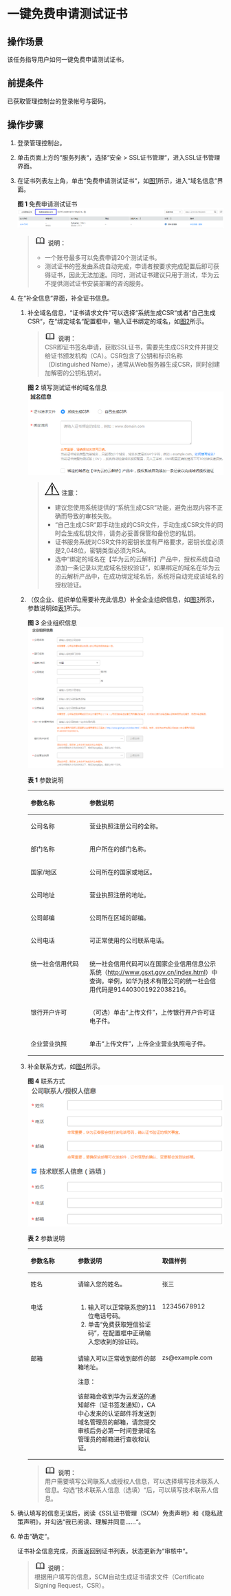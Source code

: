 # 一键免费申请测试证书<a name="ZH-CN_TOPIC_0117748226"></a>

## 操作场景<a name="section14877103731820"></a>

该任务指导用户如何一键免费申请测试证书。

## 前提条件<a name="section209262340197"></a>

已获取管理控制台的登录帐号与密码。

## 操作步骤<a name="section189617113219"></a>

1.  登录管理控制台。
2.  单击页面上方的“服务列表“，选择“安全  \>  SSL证书管理“，进入SSL证书管理界面。
3.  在证书列表左上角，单击“免费申请测试证书“，如[图1](#fig2346145623211)所示，进入“域名信息“界面。

    **图 1**  免费申请测试证书<a name="fig2346145623211"></a>  
    ![](figures/免费申请测试证书.png "免费申请测试证书")

    >![](public_sys-resources/icon-note.gif) **说明：**   
    >-   一个账号最多可以免费申请20个测试证书。  
    >-   测试证书的签发由系统自动完成，申请者按要求完成配置后即可获得证书，因此无法加速。同时，测试证书建议只用于测试，华为云不提供测试证书安装部署的咨询服务。  

4.  在“补全信息“界面，补全证书信息。
    1.  补全域名信息，“证书请求文件“可以选择“系统生成CSR“或者“自己生成CSR“，在“绑定域名“配置框中，输入证书绑定的域名，如[图2](#zh-cn_topic_0110866215_fig212112271419)所示。

        >![](public_sys-resources/icon-note.gif) **说明：**   
        >CSR即证书签名申请，获取SSL证书，需要先生成CSR文件并提交给证书颁发机构（CA）。CSR包含了公钥和标识名称（Distinguished Name），通常从Web服务器生成CSR，同时创建加解密的公钥私钥对。  

        **图 2**  填写测试证书的域名信息<a name="zh-cn_topic_0110866215_fig212112271419"></a>  
        ![](figures/填写测试证书的域名信息.png "填写测试证书的域名信息")

        >![](public_sys-resources/icon-notice.gif) **注意：**   
        >-   建议您使用系统提供的“系统生成CSR“功能，避免出现内容不正确而导致的审核失败。  
        >-   “自己生成CSR“即手动生成的CSR文件，手动生成CSR文件的同时会生成私钥文件，请务必妥善保管和备份您的私钥。  
        >-   证书服务系统对CSR文件的密钥长度有严格要求，密钥长度必须是2,048位，密钥类型必须为RSA。  
        >-   选中“绑定的域名在【华为云的云解析】产品中，授权系统自动添加一条记录以完成域名授权验证”，如果绑定的域名在华为云的云解析产品中，在成功绑定域名后，系统将自动完成该域名的授权验证。  

    2.  （仅企业、组织单位需要补充此信息）补全企业组织信息，如[图3](#zh-cn_topic_0110866215_fig1517919331585)所示，参数说明如[表1](#zh-cn_topic_0110866215_table1283352018128)所示。

        **图 3**  企业组织信息<a name="zh-cn_topic_0110866215_fig1517919331585"></a>  
        ![](figures/企业组织信息.png "企业组织信息")

        **表 1**  参数说明

        <a name="zh-cn_topic_0110866215_table1283352018128"></a>
        <table><thead align="left"><tr id="zh-cn_topic_0110866215_row6834172011120"><th class="cellrowborder" valign="top" width="30%" id="mcps1.2.3.1.1"><p id="zh-cn_topic_0110866215_p138341820191214"><a name="zh-cn_topic_0110866215_p138341820191214"></a><a name="zh-cn_topic_0110866215_p138341820191214"></a>参数名称</p>
        </th>
        <th class="cellrowborder" valign="top" width="70%" id="mcps1.2.3.1.2"><p id="zh-cn_topic_0110866215_p7834102041216"><a name="zh-cn_topic_0110866215_p7834102041216"></a><a name="zh-cn_topic_0110866215_p7834102041216"></a>参数说明</p>
        </th>
        </tr>
        </thead>
        <tbody><tr id="zh-cn_topic_0110866215_row14834162071216"><td class="cellrowborder" valign="top" width="30%" headers="mcps1.2.3.1.1 "><p id="zh-cn_topic_0110866215_p5834142021213"><a name="zh-cn_topic_0110866215_p5834142021213"></a><a name="zh-cn_topic_0110866215_p5834142021213"></a>公司名称</p>
        </td>
        <td class="cellrowborder" valign="top" width="70%" headers="mcps1.2.3.1.2 "><p id="zh-cn_topic_0110866215_p283419203122"><a name="zh-cn_topic_0110866215_p283419203122"></a><a name="zh-cn_topic_0110866215_p283419203122"></a>营业执照注册公司的全称。</p>
        </td>
        </tr>
        <tr id="zh-cn_topic_0110866215_row20359195410554"><td class="cellrowborder" valign="top" width="30%" headers="mcps1.2.3.1.1 "><p id="zh-cn_topic_0110866215_p1835945465519"><a name="zh-cn_topic_0110866215_p1835945465519"></a><a name="zh-cn_topic_0110866215_p1835945465519"></a>部门名称</p>
        </td>
        <td class="cellrowborder" valign="top" width="70%" headers="mcps1.2.3.1.2 "><p id="zh-cn_topic_0110866215_p113591554195513"><a name="zh-cn_topic_0110866215_p113591554195513"></a><a name="zh-cn_topic_0110866215_p113591554195513"></a>用户所在的部门名称。</p>
        </td>
        </tr>
        <tr id="zh-cn_topic_0110866215_row1082712855611"><td class="cellrowborder" valign="top" width="30%" headers="mcps1.2.3.1.1 "><p id="zh-cn_topic_0110866215_p1582728105617"><a name="zh-cn_topic_0110866215_p1582728105617"></a><a name="zh-cn_topic_0110866215_p1582728105617"></a>国家/地区</p>
        </td>
        <td class="cellrowborder" valign="top" width="70%" headers="mcps1.2.3.1.2 "><p id="zh-cn_topic_0110866215_p138271283566"><a name="zh-cn_topic_0110866215_p138271283566"></a><a name="zh-cn_topic_0110866215_p138271283566"></a>公司所在的国家或地区。</p>
        </td>
        </tr>
        <tr id="zh-cn_topic_0110866215_row883482020125"><td class="cellrowborder" valign="top" width="30%" headers="mcps1.2.3.1.1 "><p id="zh-cn_topic_0110866215_p4834102013129"><a name="zh-cn_topic_0110866215_p4834102013129"></a><a name="zh-cn_topic_0110866215_p4834102013129"></a>公司地址</p>
        </td>
        <td class="cellrowborder" valign="top" width="70%" headers="mcps1.2.3.1.2 "><p id="zh-cn_topic_0110866215_p28348203129"><a name="zh-cn_topic_0110866215_p28348203129"></a><a name="zh-cn_topic_0110866215_p28348203129"></a>营业执照注册的地址。</p>
        </td>
        </tr>
        <tr id="zh-cn_topic_0110866215_row1098854545515"><td class="cellrowborder" valign="top" width="30%" headers="mcps1.2.3.1.1 "><p id="zh-cn_topic_0110866215_p4989745125514"><a name="zh-cn_topic_0110866215_p4989745125514"></a><a name="zh-cn_topic_0110866215_p4989745125514"></a>公司邮编</p>
        </td>
        <td class="cellrowborder" valign="top" width="70%" headers="mcps1.2.3.1.2 "><p id="zh-cn_topic_0110866215_p1298904515553"><a name="zh-cn_topic_0110866215_p1298904515553"></a><a name="zh-cn_topic_0110866215_p1298904515553"></a>公司所在区域的邮编。</p>
        </td>
        </tr>
        <tr id="zh-cn_topic_0110866215_row4834172031220"><td class="cellrowborder" valign="top" width="30%" headers="mcps1.2.3.1.1 "><p id="zh-cn_topic_0110866215_p11834920181219"><a name="zh-cn_topic_0110866215_p11834920181219"></a><a name="zh-cn_topic_0110866215_p11834920181219"></a>公司电话</p>
        </td>
        <td class="cellrowborder" valign="top" width="70%" headers="mcps1.2.3.1.2 "><p id="zh-cn_topic_0110866215_p19834122041211"><a name="zh-cn_topic_0110866215_p19834122041211"></a><a name="zh-cn_topic_0110866215_p19834122041211"></a>可正常使用的公司联系电话。</p>
        </td>
        </tr>
        <tr id="zh-cn_topic_0110866215_row16834102071211"><td class="cellrowborder" valign="top" width="30%" headers="mcps1.2.3.1.1 "><p id="zh-cn_topic_0110866215_p743812915574"><a name="zh-cn_topic_0110866215_p743812915574"></a><a name="zh-cn_topic_0110866215_p743812915574"></a>统一社会信用代码</p>
        </td>
        <td class="cellrowborder" valign="top" width="70%" headers="mcps1.2.3.1.2 "><p id="zh-cn_topic_0110866215_p1583415201124"><a name="zh-cn_topic_0110866215_p1583415201124"></a><a name="zh-cn_topic_0110866215_p1583415201124"></a>统一社会信用代码可以在国家企业信用信息公示系统（<a href="http://www.gsxt.gov.cn/index.html">http</a><a href="http://www.gsxt.gov.cn/index.html">://</a><a href="http://www.gsxt.gov.cn/index.html">www.gsxt.gov.cn/index.html</a>）中查询。举例，如华为技术有限公司的统一社会信用代码是914403001922038216。</p>
        </td>
        </tr>
        <tr id="zh-cn_topic_0110866215_row1834420121214"><td class="cellrowborder" valign="top" width="30%" headers="mcps1.2.3.1.1 "><p id="zh-cn_topic_0110866215_p783462020125"><a name="zh-cn_topic_0110866215_p783462020125"></a><a name="zh-cn_topic_0110866215_p783462020125"></a>银行开户许可</p>
        </td>
        <td class="cellrowborder" valign="top" width="70%" headers="mcps1.2.3.1.2 "><p id="zh-cn_topic_0110866215_p0834182017122"><a name="zh-cn_topic_0110866215_p0834182017122"></a><a name="zh-cn_topic_0110866215_p0834182017122"></a>（可选）单击<span class="uicontrol" id="zh-cn_topic_0110866215_uicontrol2750121732216"><a name="zh-cn_topic_0110866215_uicontrol2750121732216"></a><a name="zh-cn_topic_0110866215_uicontrol2750121732216"></a>“上传文件”</span>，上传银行开户许可证电子件。</p>
        </td>
        </tr>
        <tr id="zh-cn_topic_0110866215_row13437156131417"><td class="cellrowborder" valign="top" width="30%" headers="mcps1.2.3.1.1 "><p id="zh-cn_topic_0110866215_p164382562149"><a name="zh-cn_topic_0110866215_p164382562149"></a><a name="zh-cn_topic_0110866215_p164382562149"></a>企业营业执照</p>
        </td>
        <td class="cellrowborder" valign="top" width="70%" headers="mcps1.2.3.1.2 "><p id="zh-cn_topic_0110866215_p19503173913220"><a name="zh-cn_topic_0110866215_p19503173913220"></a><a name="zh-cn_topic_0110866215_p19503173913220"></a>单击<span class="uicontrol" id="zh-cn_topic_0110866215_uicontrol17505739102211"><a name="zh-cn_topic_0110866215_uicontrol17505739102211"></a><a name="zh-cn_topic_0110866215_uicontrol17505739102211"></a>“上传文件”</span>，上传企业营业执照电子件。</p>
        </td>
        </tr>
        </tbody>
        </table>

    3.  补全联系方式，如[图4](#zh-cn_topic_0110866215_fig974115386374)所示。

        **图 4**  联系方式<a name="zh-cn_topic_0110866215_fig974115386374"></a>  
        ![](figures/联系方式.png "联系方式")

        **表 2**  参数说明

        <a name="zh-cn_topic_0110866215_table49813213398"></a>
        <table><thead align="left"><tr id="zh-cn_topic_0110866215_row6981152116396"><th class="cellrowborder" valign="top" width="24%" id="mcps1.2.4.1.1"><p id="zh-cn_topic_0110866215_p20981112113398"><a name="zh-cn_topic_0110866215_p20981112113398"></a><a name="zh-cn_topic_0110866215_p20981112113398"></a>参数名称</p>
        </th>
        <th class="cellrowborder" valign="top" width="43%" id="mcps1.2.4.1.2"><p id="zh-cn_topic_0110866215_p198162163919"><a name="zh-cn_topic_0110866215_p198162163919"></a><a name="zh-cn_topic_0110866215_p198162163919"></a>参数说明</p>
        </th>
        <th class="cellrowborder" valign="top" width="33%" id="mcps1.2.4.1.3"><p id="zh-cn_topic_0110866215_p29101833184110"><a name="zh-cn_topic_0110866215_p29101833184110"></a><a name="zh-cn_topic_0110866215_p29101833184110"></a>取值样例</p>
        </th>
        </tr>
        </thead>
        <tbody><tr id="zh-cn_topic_0110866215_row498122120394"><td class="cellrowborder" valign="top" width="24%" headers="mcps1.2.4.1.1 "><p id="zh-cn_topic_0110866215_p14981182118398"><a name="zh-cn_topic_0110866215_p14981182118398"></a><a name="zh-cn_topic_0110866215_p14981182118398"></a>姓名</p>
        </td>
        <td class="cellrowborder" valign="top" width="43%" headers="mcps1.2.4.1.2 "><p id="zh-cn_topic_0110866215_p11981132153912"><a name="zh-cn_topic_0110866215_p11981132153912"></a><a name="zh-cn_topic_0110866215_p11981132153912"></a>请输入您的姓名。</p>
        </td>
        <td class="cellrowborder" valign="top" width="33%" headers="mcps1.2.4.1.3 "><p id="zh-cn_topic_0110866215_p1391033394110"><a name="zh-cn_topic_0110866215_p1391033394110"></a><a name="zh-cn_topic_0110866215_p1391033394110"></a>张三</p>
        </td>
        </tr>
        <tr id="zh-cn_topic_0110866215_row398115215398"><td class="cellrowborder" valign="top" width="24%" headers="mcps1.2.4.1.1 "><p id="zh-cn_topic_0110866215_p159818215393"><a name="zh-cn_topic_0110866215_p159818215393"></a><a name="zh-cn_topic_0110866215_p159818215393"></a>电话</p>
        </td>
        <td class="cellrowborder" valign="top" width="43%" headers="mcps1.2.4.1.2 "><a name="zh-cn_topic_0110866215_ol588015194310"></a><a name="zh-cn_topic_0110866215_ol588015194310"></a><ol id="zh-cn_topic_0110866215_ol588015194310"><li>输入可以正常联系您的11位电话号码。</li><li>单击<span class="uicontrol" id="zh-cn_topic_0110866215_uicontrol478084014434"><a name="zh-cn_topic_0110866215_uicontrol478084014434"></a><a name="zh-cn_topic_0110866215_uicontrol478084014434"></a>“免费获取短信验证码”</span>，在配置框中正确输入您收到的验证码。</li></ol>
        </td>
        <td class="cellrowborder" valign="top" width="33%" headers="mcps1.2.4.1.3 "><p id="zh-cn_topic_0110866215_p10910153354120"><a name="zh-cn_topic_0110866215_p10910153354120"></a><a name="zh-cn_topic_0110866215_p10910153354120"></a>12345678912</p>
        </td>
        </tr>
        <tr id="zh-cn_topic_0110866215_row298162112394"><td class="cellrowborder" valign="top" width="24%" headers="mcps1.2.4.1.1 "><p id="zh-cn_topic_0110866215_p149811821103915"><a name="zh-cn_topic_0110866215_p149811821103915"></a><a name="zh-cn_topic_0110866215_p149811821103915"></a>邮箱</p>
        </td>
        <td class="cellrowborder" valign="top" width="43%" headers="mcps1.2.4.1.2 "><p id="zh-cn_topic_0110866215_p59811021103915"><a name="zh-cn_topic_0110866215_p59811021103915"></a><a name="zh-cn_topic_0110866215_p59811021103915"></a>请输入可以正常收到邮件的邮箱地址。</p>
        <div class="notice" id="zh-cn_topic_0110866215_note14440438145312"><a name="zh-cn_topic_0110866215_note14440438145312"></a><a name="zh-cn_topic_0110866215_note14440438145312"></a><span class="noticetitle"> 注意： </span><div class="noticebody"><p id="zh-cn_topic_0110866215_p19440183835315"><a name="zh-cn_topic_0110866215_p19440183835315"></a><a name="zh-cn_topic_0110866215_p19440183835315"></a>该邮箱会收到华为云发送的通知邮件（证书签发通知），CA中心发来的认证邮件将发送到域名管理员的邮箱，请您提交审核后务必第一时间登录域名管理员的邮箱进行查收和认证。</p>
        </div></div>
        </td>
        <td class="cellrowborder" valign="top" width="33%" headers="mcps1.2.4.1.3 "><p id="zh-cn_topic_0110866215_p1591093316414"><a name="zh-cn_topic_0110866215_p1591093316414"></a><a name="zh-cn_topic_0110866215_p1591093316414"></a>zs@example.com</p>
        </td>
        </tr>
        </tbody>
        </table>

        >![](public_sys-resources/icon-note.gif) **说明：**   
        >用户需要填写公司联系人或授权人信息，可以选择填写技术联系人信息。勾选“技术联系人信息（选填）“后，可以填写技术联系人信息。  


5.  确认填写的信息无误后，阅读《SSL证书管理（SCM）免责声明》和《隐私政策声明》，并勾选“我已阅读、理解并同意......“。
6.  单击“确定“。

    证书补全信息完成，页面返回到证书列表，状态更新为“审核中“。

    >![](public_sys-resources/icon-note.gif) **说明：**   
    >根据用户填写的信息，SCM自动生成证书请求文件（Certificate Signing Request，CSR）。  


